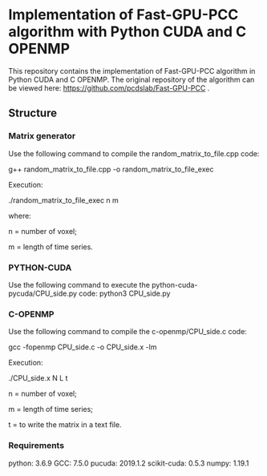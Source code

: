 # Implementation of Fast-GPU-PCC algorithm with Python CUDA and C OPENMP

This repository contains the implementation of Fast-GPU-PCC algorithm in Python CUDA and C OPENMP. 
The original repository of the algorithm can be viewed here: https://github.com/pcdslab/Fast-GPU-PCC .

## Structure 

### Matrix generator

Use the following command to compile the random_matrix_to_file.cpp code:

g++ random_matrix_to_file.cpp -o random_matrix_to_file_exec

Execution: 

./random_matrix_to_file_exec n m 

where:

n = number of voxel;

m = length of time series.

### PYTHON-CUDA

Use the following command to execute the python-cuda-pycuda/CPU_side.py code:
python3 CPU_side.py

### C-OPENMP
Use the following command to compile the c-openmp/CPU_side.c code:

gcc -fopenmp CPU_side.c -o CPU_side.x -lm

Execution:

./CPU_side.x N L t

n = number of voxel;

m = length of time series;

t = to write the matrix in a text file.

### Requirements

python: 3.6.9
GCC: 7.5.0
pucuda: 2019.1.2
scikit-cuda: 0.5.3
numpy: 1.19.1
